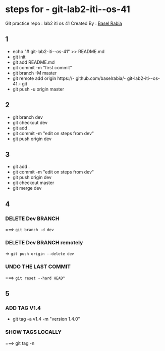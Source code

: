 # steps for - git-lab2-iti--os-41

Git practice repo : lab2 iti os 41
Created By : [Basel Rabia](https://github.com/baselrabia)
## 1
- echo "# git-lab2-iti--os-41" >> README.md
- git init
- git add README.md
- git commit -m "first commit"
- git branch -M master
- git remote add origin https://- github.com/baselrabia/- git-lab2-iti--os-41.- git
- git push -u origin master


## 2


- git branch dev 
- git checkout dev
- git add .
- git commit -m "edit on steps from dev"
- git push origin dev


## 3
- git add .
- git commit -m "edit on steps from dev"
- git push origin dev
- git checkout master 
- git merge dev 

## 4

### DELETE Dev BRANCH 
===>  `git branch -d dev`
### DELETE Dev BRANCH remotely 
=> `git push origin --delete dev`
### UNDO THE LAST COMMIT 
===> `git reset --hard HEAD^`



## 5

### ADD TAG V1.4

- git tag -a v1.4 -m "version 1.4.0"

### SHOW TAGS LOCALLY 

===> git tag -n